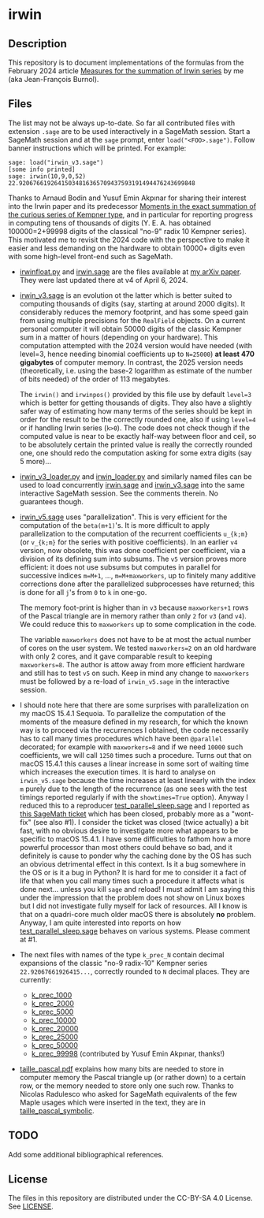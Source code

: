 # irwin


## Description

This repository is to document implementations of the formulas from the
February 2024 article
[Measures for the summation of Irwin series](https://arxiv.org/abs/2402.09083)
by me (aka Jean-François Burnol).

## Files

The list may not be always up-to-date.  So far all contributed files with
extension `.sage` are to be used interactively in a SageMath session.  Start a
SageMath session and at the `sage` prompt, enter `load("<FOO>.sage")`.  Follow
banner instructions which will be printed.  For example:

```sage
sage: load("irwin_v3.sage")
[some info printed]
sage: irwin(10,9,0,52)
22.92067661926415034816365709437593191494476243699848
```

Thanks to Arnaud Bodin and Yusuf Emin Akpınar for sharing their interest into
the Irwin paper and its predecessor
[Moments in the exact summation of the curious series of Kempner type](https://arxiv.org/abs/2402.08525),
and in particular for reporting progress in computing tens of thousands of
digits (Y. E. A. has obtained 100000=2+99998 digits of the classical "no-9"
radix 10 Kempner series).  This motivated me to revisit the 2024 code with the
perspective to make it easier and less demanding on the hardware to obtain
10000+ digits even with some high-level front-end such as SageMath.


- [irwinfloat.py](irwinfloat.py) and [irwin.sage](irwin.sage) are the files
  available at [my arXiv paper](https://arxiv.org/abs/2402.09083). They were
  last updated there at v4 of April 6, 2024.

- [irwin_v3.sage](irwin_v3.sage) is an evolution ot the latter which is better
  suited to computing thousands of digits (say, starting at around 2000
  digits).  It considerably reduces the memory footprint, and has some speed
  gain from using multiple precisions for the `RealField` objects.  On a
  current personal computer it will obtain 50000 digits of the classic Kempner
  sum in a matter of hours (depending on your hardware).  This computation
  attempted with the 2024 version would have needed (with level=3, hence
  needing binomial coefficients up to `N=25000`) **at least 470 gigabytes** of
  computer memory.  In contrast, the 2025 version needs (theoretically,
  i.e. using the base-2 logarithm as estimate of the number of bits needed) of
  the order of 113 megabytes.

  The `irwin()` and `irwinpos()` provided by this file use by default
  `level=3` which is better for getting thousands of digits.  They also have a
  slightly safer way of estimating how many terms of the series should be kept
  in order for the result to be the correctly rounded one, also if using
  `level=4` or if handling Irwin series (`k>0`). The code does not check
  though if the computed value is near to be exactly half-way between floor
  and ceil, so to be absolutely certain the printed value is really the
  correctly rounded one, one should redo the computation asking for some extra
  digits (say 5 more)...

- [irwin_v3_loader.py](irwin_v3_loader.py) and
  [irwin_loader.py](irwin_loader.py) and similarly named files can be used to
  load concurrently [irwin.sage](irwin.sage) and
  [irwin_v3.sage](irwin_v3.sage) into the same interactive SageMath session.
  See the comments therein.  No guarantees though.

- [irwin_v5.sage](irwin_v5.sage) uses "parallelization".  This is very
  efficient for the computation of the `beta(m+1)`'s.  It is more difficult to
  apply parallelization to the computation of the recurrent coefficients
  `u_{k;m}` (or `v_{k;m}` for the series with positive coefficients).  In an
  earlier `v4` version, now obsolete, this was done coefficient per
  coefficient, via a division of its defining sum into subsums.  The `v5`
  version proves more efficient: it does not use subsums but computes in
  parallel for successive indices `m=M+1`, ..., `m=M+maxworkers`, up to
  finitely many additive corrections done after the parallelized subprocesses
  have returned; this is done for all `j`'s from `0` to `k` in one-go.

  The memory foot-print is higher than in `v3` because `maxworkers+1` rows of
  the Pascal triangle are in memory rather than only `2` for `v3` (and `v4`).
  We could reduce this to `maxworkers` up to some complication in the code.

  The variable `maxworkers` does not have to be at most the actual number of
  cores on the user system.  We tested `maxworkers=2` on an old hardware with
  only 2 cores, and it gave comparable result to keeping `maxworkers=8`.  The
  author is attow away from more efficient hardware and still has to test `v5`
  on such.  Keep in mind any change to `maxworkers` must be followed by a
  re-load of `irwin_v5.sage` in the interactive session.

- I should note here that there are some surprises with parallelization on my
  macOS 15.4.1 Sequoia. To parallelize the computation of the moments of the
  measure defined in my research, for which the known way is to proceed via
  the recurrences I obtained, the code necessarily has to call many times
  procedures which have been `@parallel` decorated; for example with
  `maxworkers=8` and if we need `10000` such coefficients, we will call `1250`
  times such a procedure.  Turns out that on macOS 15.4.1 this causes a linear
  increase in some sort of waiting time which increases the execution times.
  It is hard to analyse on `irwin_v5.sage` because the time increases at least
  linearly with the index `m` purely due to the length of the recurrence (as
  one sees with the test timings reported regularly if with the
  `showtimes=True` option).  Anyway I reduced this to a reproducer
  [test_parallel_sleep.sage](test_parallel_sleep.sage) and I reported as
  [this SageMath ticket](https://github.com/sagemath/sage/issues/39960) which
  has been closed, probably more as a "wont-fix" (see also #1).  I consider
  the ticket was closed (twice actually) a bit fast, with no obvious desire to
  investigate more what appears to be specific to macOS 15.4.1.  I have some
  difficulties to fathom how a more powerful processor than most others could
  behave so bad, and it definitely is cause to ponder why the caching done by
  the OS has such an obvious detrimental effect in this context.  Is it a bug
  somewhere in the OS or is it a bug in Python?  It is hard for me to consider
  it a fact of life that when you call many times such a procedure it affects
  what is done next... unless you kill `sage` and reload! I must admit I am
  saying this under the impression that the problem does not show on Linux
  boxes but I did not investigate fully myself for lack of resources.  All I
  know is that on a quadri-core much older macOS there is absolutely **no**
  problem.  Anyway, I am quite interested into reports on how
  [test_parallel_sleep.sage](test_parallel_sleep.sage) behaves on various
  systems.  Please comment at #1.

- The next files with names of the type `k_prec_N` contain decimal expansions
  of the classic "no-9 radix-10" Kempner series `22.92067661926415...`,
  correctly rounded to `N` decimal places.  They are currently:
  * [k_prec_1000](k_prec_1000)
  * [k_prec_2000](k_prec_2000)
  * [k_prec_5000](k_prec_5000)
  * [k_prec_10000](k_prec_10000)
  * [k_prec_20000](k_prec_20000)
  * [k_prec_25000](k_prec_25000)
  * [k_prec_50000](k_prec_50000)
  * [k_prec_99998](k_prec_99998) (contributed by Yusuf Emin Akpınar, thanks!)
  
- [taille_pascal.pdf](taille_pascal.pdf) explains how many bits are needed to
  store in computer memory the Pascal triangle up (or rather down) to a
  certain row, or the memory needed to store only one such row.  Thanks to
  Nicolas Radulesco who asked for SageMath equivalents of the few Maple usages which
  were inserted in the text, they are in
  [taille_pascal_symbolic](taille_pascal_symbolic).

## TODO

Add some additional bibliographical references.

## License

The files in this repository are distributed under the
CC-BY-SA 4.0 License.  See [LICENSE](LiCENSE).
